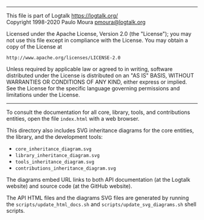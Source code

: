 ________________________________________________________________________

This file is part of Logtalk <https://logtalk.org/>  
Copyright 1998-2020 Paulo Moura <pmoura@logtalk.org>

Licensed under the Apache License, Version 2.0 (the "License");
you may not use this file except in compliance with the License.
You may obtain a copy of the License at

    http://www.apache.org/licenses/LICENSE-2.0

Unless required by applicable law or agreed to in writing, software
distributed under the License is distributed on an "AS IS" BASIS,
WITHOUT WARRANTIES OR CONDITIONS OF ANY KIND, either express or implied.
See the License for the specific language governing permissions and
limitations under the License.
________________________________________________________________________


To consult the documentation for all core, library, tools, and
contributions entities, open the file `index.html` with a web
browser.

This directory also includes SVG inheritance diagrams for the core
entities, the library, and the development tools:

- `core_inheritance_diagram.svg`
- `library_inheritance_diagram.svg`
- `tools_inheritance_diagram.svg`
- `contributions_inheritance_diagram.svg`

The diagrams embed URL links to both API documentation (at the Logtalk
website) and source code (at the GitHub website).

The API HTML files and the diagrams SVG files are generated by running
the `scripts/update_html_docs.sh` and `scripts/update_svg_diagrams.sh`
shell scripts.
